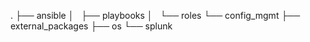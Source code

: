 .
├── ansible
│   ├── playbooks
│   └── roles
└── config_mgmt
    ├── external_packages
    ├── os
    └── splunk

